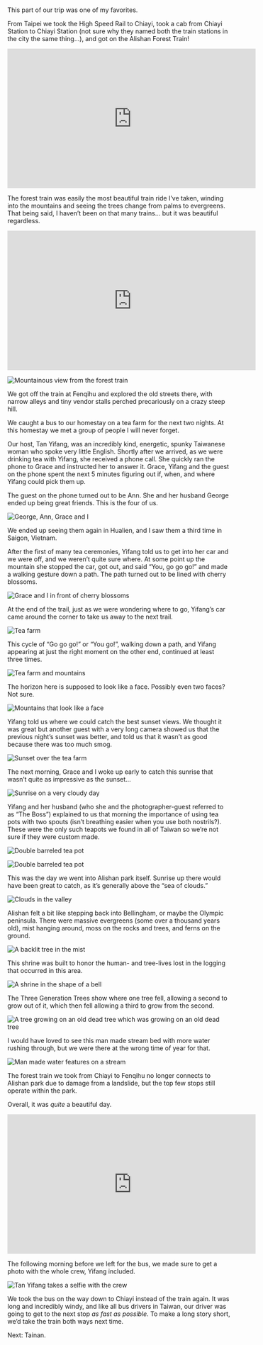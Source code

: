# 

This part of our trip was one of my favorites.

From Taipei we took the High Speed Rail to Chiayi, took a cab from Chiayi Station to Chiayi Station (not sure why they named both the train stations in the city the same thing…), and got on the Alishan Forest Train!

<iframe width="560" height="315" src="https://www.youtube.com/embed/354UNTAM6Q4" title="YouTube video player" frameborder="0" allow="accelerometer; autoplay; clipboard-write; encrypted-media; gyroscope; picture-in-picture; web-share" allowfullscreen></iframe>

The forest train was easily the most beautiful train ride I’ve taken, winding into the mountains and seeing the trees change from palms to evergreens. That being said, I haven’t been on that many trains… but it was beautiful regardless.

<iframe width="560" height="315" src="https://www.youtube.com/embed/crvotzedQW8" title="YouTube video player" frameborder="0" allow="accelerometer; autoplay; clipboard-write; encrypted-media; gyroscope; picture-in-picture; web-share" allowfullscreen></iframe>

![Mountainous view from the forest train](/blog/images/2023-02-22_trainview.JPG)

We got off the train at Fenqihu and explored the old streets there, with narrow alleys and tiny vendor stalls perched precariously on a crazy steep hill.

We caught a bus to our homestay on a tea farm for the next two nights. At this homestay we met a group of people I will never forget. 

Our host, Tan Yifang, was an incredibly kind, energetic, spunky Taiwanese woman who spoke very little English. Shortly after we arrived, as we were drinking tea with Yifang, she received a phone call. She quickly ran the phone to Grace and instructed her to answer it. Grace, Yifang and the guest on the phone spent the next 5 minutes figuring out if, when, and where Yifang could pick them up. 

The guest on the phone turned out to be Ann. She and her husband George ended up being great friends. This is the four of us.

![George, Ann, Grace and I](/blog/images/2023-02-22_friends.JPG)

We ended up seeing them again in Hualien, and I saw them a third time in Saigon, Vietnam.

After the first of many tea ceremonies, Yifang told us to get into her car and we were off, and we weren’t quite sure where. At some point up the mountain she stopped the car, got out, and said “You, go go go!” and made a walking gesture down a path. The path turned out to be lined with cherry blossoms.

![Grace and I in front of cherry blossoms](/blog/images/2023-02-22_sakura.JPG)

At the end of the trail, just as we were wondering where to go, Yifang’s car came around the corner to take us away to the next trail.

![Tea farm](/blog/images/2023-02-22_teafarm1.JPG)

This cycle of “Go go go!” or “You go!”, walking down a path, and Yifang appearing at just the right moment on the other end, continued at least three times.

![Tea farm and mountains](/blog/images/2023-02-22_teafarm2.JPG)

The horizon here is supposed to look like a face. Possibly even two faces? Not sure.

![Mountains that look like a face](/blog/images/2023-02-22_facemtn.JPG)

Yifang told us where we could catch the best sunset views. We thought it was great but another guest with a very long camera showed us that the previous night’s sunset was better, and told us that it wasn’t as good because there was too much smog.

![Sunset over the tea farm](/blog/images/2023-02-22_sunset.JPG)

The next morning, Grace and I woke up early to catch this sunrise that wasn’t quite as impressive as the sunset…

![Sunrise on a very cloudy day](/blog/images/2023-02-22_sunrise.JPG)

Yifang and her husband (who she and the photographer-guest referred to as “The Boss”) explained to us that morning the importance of using tea pots with two spouts (isn’t breathing easier when you use both nostrils?). These were the only such teapots we found in all of Taiwan so we’re not sure if they were custom made.

![Double barreled tea pot](/blog/images/2023-02-22_teapots1.JPG)

![Double barreled tea pot](/blog/images/2023-02-22_teapots2.JPG)

This was the day we went into Alishan park itself. Sunrise up there would have been great to catch, as it’s generally above the “sea of clouds.”

![Clouds in the valley](/blog/images/2023-02-22_valleyclouds.JPG)

Alishan felt a bit like stepping back into Bellingham, or maybe the Olympic peninsula. There were massive evergreens (some over a thousand years old), mist hanging around, moss on the rocks and trees, and ferns on the ground.

![A backlit tree in the mist](/blog/images/2023-02-22_mistree.JPG)

This shrine was built to honor the human- and tree-lives lost in the logging that occurred in this area.

![A shrine in the shape of a bell](/blog/images/2023-02-22_bellshrine.JPG)

The Three Generation Trees show where one tree fell, allowing a second to grow out of it, which then fell allowing a third to grow from the second.

![A tree growing on an old dead tree which was growing on an old dead tree](2023-02-22_3gentrees.JPG)

I would have loved to see this man made stream bed with more water rushing through, but we were there at the wrong time of year for that.

![Man made water features on a stream](/blog/images/2023-02-22_stream.JPG)

The forest train we took from Chiayi to Fenqihu no longer connects to Alishan park due to damage from a landslide, but the top few stops still operate within the park.

Overall, it was _quite_ a beautiful day.

<iframe width="560" height="315" src="https://www.youtube.com/embed/be8KMLmF2hQ" title="YouTube video player" frameborder="0" allow="accelerometer; autoplay; clipboard-write; encrypted-media; gyroscope; picture-in-picture; web-share" allowfullscreen></iframe>

The following morning before we left for the bus, we made sure to get a photo with the whole crew, Yifang included.

![Tan Yifang takes a selfie with the crew](/blog/images/2023-02-22_yifang.JPG)

We took the bus on the way down to Chiayi instead of the train again. It was long and incredibly windy, and like all bus drivers in Taiwan, our driver was going to get to the next stop _as fast as possible_. To make a long story short, we’d take the train both ways next time.

Next: Tainan.
